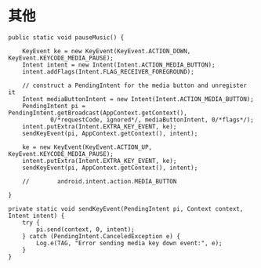 # 其他

    public static void pauseMusic() {

        KeyEvent ke = new KeyEvent(KeyEvent.ACTION_DOWN, KeyEvent.KEYCODE_MEDIA_PAUSE);
        Intent intent = new Intent(Intent.ACTION_MEDIA_BUTTON);
        intent.addFlags(Intent.FLAG_RECEIVER_FOREGROUND);

        // construct a PendingIntent for the media button and unregister it
        Intent mediaButtonIntent = new Intent(Intent.ACTION_MEDIA_BUTTON);
        PendingIntent pi = PendingIntent.getBroadcast(AppContext.getContext(),
                0/*requestCode, ignored*/, mediaButtonIntent, 0/*flags*/);
        intent.putExtra(Intent.EXTRA_KEY_EVENT, ke);
        sendKeyEvent(pi, AppContext.getContext(), intent);

        ke = new KeyEvent(KeyEvent.ACTION_UP, KeyEvent.KEYCODE_MEDIA_PAUSE);
        intent.putExtra(Intent.EXTRA_KEY_EVENT, ke);
        sendKeyEvent(pi, AppContext.getContext(), intent);

        //        android.intent.action.MEDIA_BUTTON

    }

    private static void sendKeyEvent(PendingIntent pi, Context context, Intent intent) {
        try {
            pi.send(context, 0, intent);
        } catch (PendingIntent.CanceledException e) {
            Log.e(TAG, "Error sending media key down event:", e);
        }
    }